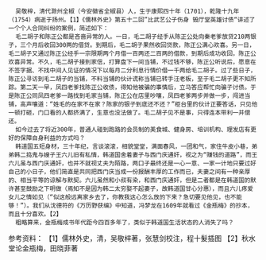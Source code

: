       吴敬梓，清代滁州全椒（今安徽省全椒县）人，生于康熙四十年（1701），乾隆十九年（1754）病逝于扬州。【1】《儒林外史》第五十二回”比武艺公子伤身 毁厅堂英雄讨债“讲述了一个个人合同纠纷的案例，简述如下：
      毛二胡子和陈正公都是吝啬异常的人。一日，毛二胡子经手从陈正公处向秦老爹放贷210两银子，三个月后收回300两的借贷。到期后，毛二胡子果然收回贷款，陈正公满心欢喜。另一日，毛二胡子又通过陈正公经手一宗限期两个月借一百两还二百两的借款，到期后成功收回，陈正公欢喜异常。不久，毛二胡子接到家信，打算盘下一间当铺，不过钱不够，陈正公听说后，愿意在不签字据、不找中间人见证的情况下以每月二分利息行情价借一千两给毛二胡子。过了些日子，陈正公寻访到毛二胡子的当铺，不料当铺的伙计谎称当铺已转手汪老板，至于毛二胡子更不知所踪。第二天一早，凤四老爹找陈正公收债，得知他被骗的事情后，立马答应帮忙向骗子讨债。于是陈正公同凤四老爹一路找到毛家当铺，陈正公在店里吵嚷，凤四老爹两步并做一步，闯进当铺，高声嚷道：“姓毛的在家不在家？陈家的银子到底还不还？”柜台里的伙计正要答话，只见他一顿打砸，门口看的人都挤满了，生意也没法做了。毛二胡子见不是事，只得连本带利一并偿还。
      如今过去了将近300年，普通人碰到跑路的会员制的美食城、健身房、培训机构、理发店有更好的保障自身利益的方式吗？
      韩道国五短身材，三十年纪，言谈滚滚，相貌堂堂，满面春风，一团和气，家住牛皮小巷，弟弟韩二捣鬼与嫂子王六儿旧有私情，韩道国舍着妻子与西门庆通奸，视之为“赚钱的道路”，而王六儿虽与西门庆通奸，也并不就视丈夫为陌路，两口子最终还是一心一意、一家一计地只要过好自己的小日子，他们简直是共同把西门庆当成一份报酬丰厚的工作而已，夫妻之间有一种亲厚的、相当平等的谅解与默契。六儿虽然和小叔有染，和西门庆通奸，但是二者都是在韩道国的默许甚至鼓励之下明做（焉知不是因为韩二太穷娶不起妻子，故韩道国甘心分惠），而且六儿疼爱女儿之情如见（“似这般远离家乡去了，你教我这心怎么放的下来？急切要见他见，也不能够！”）。我们从沈德符的《万历野获编》中知道，冯梦龙在1609年就看过《金瓶梅》的抄本，而且十分喜欢。【2】
      粗略算来，金瓶梅成书年代距今四百多年了，类似于韩道国生活状态的人消失了吗？
参考资料：
【1】儒林外史，清，吴敬梓著，张慧剑校注，程十髮插图
【2】秋水堂论金瓶梅，田晓菲著